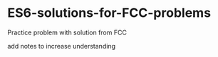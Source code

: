 # ES6-solutions-for-FCC-problems
Practice problem with solution from FCC


add notes to increase understanding
